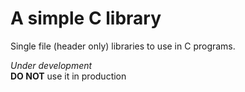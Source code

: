 # A simple C library

Single file (header only) libraries to use in C programs.

*Under development*  
**DO NOT** use it in production
